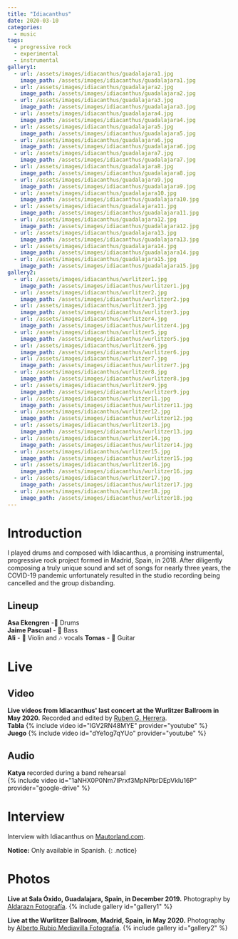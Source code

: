 ```yaml
---
title: "Idiacanthus"
date: 2020-03-10
categories:
  - music
tags:
  - progressive rock
  - experimental
  - instrumental
gallery1:
  - url: /assets/images/idiacanthus/guadalajara1.jpg
    image_path: /assets/images/idiacanthus/guadalajara1.jpg
  - url: /assets/images/idiacanthus/guadalajara2.jpg
    image_path: /assets/images/idiacanthus/guadalajara2.jpg
  - url: /assets/images/idiacanthus/guadalajara3.jpg
    image_path: /assets/images/idiacanthus/guadalajara3.jpg
  - url: /assets/images/idiacanthus/guadalajara4.jpg
    image_path: /assets/images/idiacanthus/guadalajara4.jpg
  - url: /assets/images/idiacanthus/guadalajara5.jpg
    image_path: /assets/images/idiacanthus/guadalajara5.jpg
  - url: /assets/images/idiacanthus/guadalajara6.jpg
    image_path: /assets/images/idiacanthus/guadalajara6.jpg
  - url: /assets/images/idiacanthus/guadalajara7.jpg
    image_path: /assets/images/idiacanthus/guadalajara7.jpg
  - url: /assets/images/idiacanthus/guadalajara8.jpg
    image_path: /assets/images/idiacanthus/guadalajara8.jpg
  - url: /assets/images/idiacanthus/guadalajara9.jpg
    image_path: /assets/images/idiacanthus/guadalajara9.jpg
  - url: /assets/images/idiacanthus/guadalajara10.jpg
    image_path: /assets/images/idiacanthus/guadalajara10.jpg
  - url: /assets/images/idiacanthus/guadalajara11.jpg
    image_path: /assets/images/idiacanthus/guadalajara11.jpg
  - url: /assets/images/idiacanthus/guadalajara12.jpg
    image_path: /assets/images/idiacanthus/guadalajara12.jpg
  - url: /assets/images/idiacanthus/guadalajara13.jpg
    image_path: /assets/images/idiacanthus/guadalajara13.jpg
  - url: /assets/images/idiacanthus/guadalajara14.jpg
    image_path: /assets/images/idiacanthus/guadalajara14.jpg
  - url: /assets/images/idiacanthus/guadalajara15.jpg
    image_path: /assets/images/idiacanthus/guadalajara15.jpg
gallery2:
  - url: /assets/images/idiacanthus/wurlitzer1.jpg
    image_path: /assets/images/idiacanthus/wurlitzer1.jpg
  - url: /assets/images/idiacanthus/wurlitzer2.jpg
    image_path: /assets/images/idiacanthus/wurlitzer2.jpg
  - url: /assets/images/idiacanthus/wurlitzer3.jpg
    image_path: /assets/images/idiacanthus/wurlitzer3.jpg
  - url: /assets/images/idiacanthus/wurlitzer4.jpg
    image_path: /assets/images/idiacanthus/wurlitzer4.jpg
  - url: /assets/images/idiacanthus/wurlitzer5.jpg
    image_path: /assets/images/idiacanthus/wurlitzer5.jpg
  - url: /assets/images/idiacanthus/wurlitzer6.jpg
    image_path: /assets/images/idiacanthus/wurlitzer6.jpg
  - url: /assets/images/idiacanthus/wurlitzer7.jpg
    image_path: /assets/images/idiacanthus/wurlitzer7.jpg
  - url: /assets/images/idiacanthus/wurlitzer8.jpg
    image_path: /assets/images/idiacanthus/wurlitzer8.jpg
  - url: /assets/images/idiacanthus/wurlitzer9.jpg
    image_path: /assets/images/idiacanthus/wurlitzer9.jpg
  - url: /assets/images/idiacanthus/wurlitzer11.jpg
    image_path: /assets/images/idiacanthus/wurlitzer11.jpg
  - url: /assets/images/idiacanthus/wurlitzer12.jpg
    image_path: /assets/images/idiacanthus/wurlitzer12.jpg
  - url: /assets/images/idiacanthus/wurlitzer13.jpg
    image_path: /assets/images/idiacanthus/wurlitzer13.jpg
  - url: /assets/images/idiacanthus/wurlitzer14.jpg
    image_path: /assets/images/idiacanthus/wurlitzer14.jpg
  - url: /assets/images/idiacanthus/wurlitzer15.jpg
    image_path: /assets/images/idiacanthus/wurlitzer15.jpg
  - url: /assets/images/idiacanthus/wurlitzer16.jpg
    image_path: /assets/images/idiacanthus/wurlitzer16.jpg
  - url: /assets/images/idiacanthus/wurlitzer17.jpg
    image_path: /assets/images/idiacanthus/wurlitzer17.jpg
  - url: /assets/images/idiacanthus/wurlitzer18.jpg
    image_path: /assets/images/idiacanthus/wurlitzer18.jpg
---
```

# Introduction
I played drums and composed with Idiacanthus, a promising instrumental, progressive rock project formed in Madrid, Spain, in 2018. After diligently composing a truly unique sound and set of songs for nearly three years, the COVID-19 pandemic unfortunately resulted in the studio recording being cancelled and the group disbanding.

## Lineup
**Asa Ekengren** -:drum: Drums  
**Jaime Pascual** - :guitar: Bass  
**Ali** - :violin: Violin and :notes: vocals 
**Tomas** - :guitar: Guitar  

# Live
## Video
**Live videos from Idiacanthus' last concert at the Wurlitzer Ballroom in May 2020.** Recorded and edited by [Ruben G. Herrera](https://www.instagram.com/rubengherrera/).  
**Tabla**
{% include video id="lGV2RN48MYE" provider="youtube" %}  
**Juego**
{% include video id="dYe1og7qYUo" provider="youtube" %}
## Audio
**Katya** recorded during a band rehearsal  
{% include video id="1aNHX0P0Nm7IPrxf3MpNPbrDEpVkIu16P" provider="google-drive" %}

# Interview
Interview with Idiacanthus on [Mautorland.com](https://www.mautorland.com/entrevistas/bandas-del-nooirax-sounds-fest-entrevista-con-idiacanthus/).  

**Notice:** Only available in Spanish.
{: .notice}

# Photos
**Live at Sala Óxido, Guadalajara, Spain, in December 2019.** Photography by [Aldarazn Fotografía](https://www.instagram.com/aldarazn/).
{% include gallery id="gallery1" %}  

**Live at the Wurlitzer Ballroom, Madrid, Spain, in May 2020.** Photography by [Alberto Rubio Mediavilla Fotografía](https://albertorubiofotografia.es).
{% include gallery id="gallery2" %}
